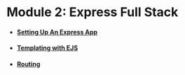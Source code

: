 # Module 2: Express Full Stack

* #### [Setting Up An Express App](module-02/setting-up-an-express-app.md)
* #### [Templating with EJS](module-02/ejs.md)
* #### [Routing](module-02/routing.md)
